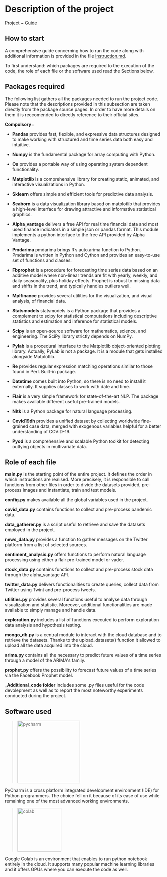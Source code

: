 # Description of the project

[Project](https://github.com/EdoardoGruppi/DAPS_assignment) ~ [Guide](https://github.com/EdoardoGruppi/DAPS_assignment/blob/Secondary/code/Instructions.md)

## How to start

A comprehensive guide concerning how to run the code along with additional information is provided in the file [Instruction.md](https://github.com/EdoardoGruppi/DAPS_assignment/blob/Secondary/code/Instructions.md).

To first understand: which packages are required to the execution of the code, the role of each file or the software used read the Sections below.

## Packages required

The following list gathers all the packages needed to run the project code.
Please note that the descriptions provided in this subsection are taken directly from the package source pages. In order to have more details on them it is reccomended to directly reference to their official sites.

**Compulsory :**

- **Pandas** provides fast, flexible, and expressive data structures designed to make working with structured and time series data both easy and intuitive.

- **Numpy** is the fundamental package for array computing with Python.

- **Os** provides a portable way of using operating system dependent functionality.

- **Matplotlib** is a comprehensive library for creating static, animated, and interactive visualizations in Python.

- **Sklearn** offers simple and efficient tools for predictive data analysis.

- **Seaborn** is a data visualization library based on matplotlib that provides a high-level interface for drawing attractive and informative statistical graphics.

- **Alpha_vantage** delivers a free API for real time financial data and most used finance indicators in a simple json or pandas format. This module implements a python interface to the free API provided by Alpha Vantage.

- **Pmdarima** pmdarima brings R’s auto.arima function to Python. Pmdarima is written in Python and Cython and provides an easy-to-use set of functions and classes.

- **Fbprophet** is a procedure for forecasting time series data based on an additive model where non-linear trends are fit with yearly, weekly, and daily seasonality, plus holiday effects. Prophet is robust to missing data and shifts in the trend, and typically handles outliers well.

- **Mplfinance** provides several utilities for the visualization, and visual analysis, of financial data.

- **Statsmodels** statsmodels is a Python package that provides a complement to scipy for statistical computations including descriptive statistics and estimation and inference for statistical models.

- **Scipy** is an open-source software for mathematics, science, and engineering. The SciPy library strictly depends on NumPy.

- **Pylab** is a procedural interface to the Matplotlib object-oriented plotting library. Actually, PyLab is not a package. It is a module that gets installed alongside Matplotlib.

- **Re** provides regular expression matching operations similar to those found in Perl. Built-in package.

- **Datetime** comes built into Python, so there is no need to install it externally. It supplies classes to work with date and time.

- **Flair** is a very simple framework for state-of-the-art NLP. The package makes available different useful pre-trained models.

- **Nltk** is a Python package for natural language processing.

- **Covid19dh** provides a unified dataset by collecting worldwide fine-grained case data, merged with exogenous variables helpful for a better understanding of COVID-19.

- **Pyod** is a comprehensive and scalable Python toolkit for detecting outlying objects in multivariate data.

## Role of each file

**main.py** is the starting point of the entire project. It defines the order in which instructions are realised. More precisely, it is responsible to call functions from other files in order to divide the datasets provided, pre-process images and instantiate, train and test models.

**config.py** makes available all the global variables used in the project.

**covid_data.py** contains functions to collect and pre-process pandemic data.

**data_gatherer.py** is a script useful to retrieve and save the datasets employed in the project.

**news_data.py** provides a function to gather messages on the Twitter platform from a list of selected sources.

**sentiment_analysis.py** offers functions to perform natural language processing using either a flair pre-trained model or vader.

**stock_data.py** contains functions to collect and pre-process stock data through the alpha_vantage API.

**twitter_data.py** delivers functionalities to create queries, collect data from Twitter using Twint and pre-process tweets.

**utilities.py** provides several functions useful to analyse data through visualization and statistic. Moreover, additional functionalities are made available to simply manage and handle data.

**exploration.py** includes a list of functions executed to perform exploration data analysis and hypothesis testing.

**mongo_db.py** is a central module to interact with the cloud database and to retrieve the datasets. Thanks to the upload_datasets() function it allowed to upload all the data acquired into the cloud.

**arima.py** contains all the necessary to predict future values of a time series through a model of the ARIMA's family.

**prophet.py** offers the possibility to forecast future values of a time series via the Facebook Prophet model.

**\_Additional_code folder** includes some .py files useful for the code devolepment as well as to report the most noteworthy experiments conducted during the project.

## Software used

> <img src="https://financesonline.com/uploads/2019/08/PyCharm_Logo1.png" width="200" alt="pycharm">

PyCharm is a cross platform integrated development environment (IDE) for Python programmers. The choice
fell on it because of its ease of use while remaining one of the most advanced working environments.

> <img src="https://cdn-images-1.medium.com/max/1200/1*Lad06lrjlU9UZgSTHUoyfA.png" width="140" alt="colab">

Google Colab is an environment that enables to run python notebook entirely in the cloud. It supports many popular machine learning libraries and it offers GPUs where you can execute the code as well.
